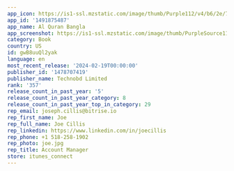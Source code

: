 ```yaml
---
app_icon: https://is1-ssl.mzstatic.com/image/thumb/Purple112/v4/b6/2e/7a/b62e7a81-de5a-d4e3-3baa-616323aa0ec5/AppIcon-1x_U007emarketing-0-5-0-85-220-0.png/1024x1024bb.png
app_id: '1491875487'
app_name: Al Quran Bangla
app_screenshot: https://is1-ssl.mzstatic.com/image/thumb/PurpleSource116/v4/34/00/81/34008130-b69d-7a93-3757-cb334a4cbdb0/e1972f96-705f-44fb-909e-6d6064285b90_October-2023-1242x2208---09.png/1242x2208bb.png
category: Book
country: US
id: gwB8uuQl2yak
language: en
most_recent_release: '2024-02-19T00:00:00'
publisher_id: '1478707419'
publisher_name: Technobd Limited
rank: '357'
release_count_in_past_year: '5'
release_count_in_past_year_category: 8
release_count_in_past_year_top_in_category: 29
rep_email: joseph.cillis@bitrise.io
rep_first_name: Joe
rep_full_name: Joe Cillis
rep_linkedin: https://www.linkedin.com/in/joecillis
rep_phone: +1 518-258-1902
rep_photo: joe.jpg
rep_title: Account Manager
store: itunes_connect
---
```

